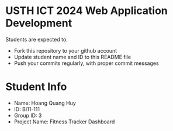 USTH ICT 2024 Web Application Development
=====================================================

Students are expected to:

* Fork this repository to your github account
* Update student name and ID to this README file
* Push your commits regularly, with proper commit messages

Student Info
=======================

* Name: Hoang Quang Huy
* ID: BI11-111
* Group ID: 3
* Project Name: Fitness Tracker Dashboard
